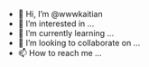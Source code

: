 - 👋 Hi, I’m @wwwkaitian
- 👀 I’m interested in ...
- 🌱 I’m currently learning ...
- 💞️ I’m looking to collaborate on ...
- 📫 How to reach me ...

<!---
wwwkaitian/wwwkaitian is a ✨ special ✨ repository because its `README.md` (this file) appears on your GitHub profile.
You can click the Preview link to take a look at your changes.
--->
